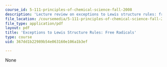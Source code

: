 ```yaml
---
course_id: 5-111-principles-of-chemical-science-fall-2008
description: 'Lecture review on exceptions to Lewis structure rules: free radicals.'
file_location: /coursemedia/5-111-principles-of-chemical-science-fall-2008/367dd1b22989b54e063160e106a1b3ef_bioex_lect12.pdf
file_type: application/pdf
layout: pdf
title: 'Exceptions to Lewis Structure Rules: Free Radicals'
type: course
uid: 367dd1b22989b54e063160e106a1b3ef

---
```

None